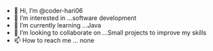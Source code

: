 - 👋 Hi, I’m @coder-hari06
- 👀 I’m interested in ...software development
- 🌱 I’m currently learning ...Java 
- 💞️ I’m looking to collaborate on ...Small projects to improve my skills
- 📫 How to reach me ...
none
<!---
coder-hari06/coder-hari06 is a ✨ special ✨ repository because its `README.md` (this file) appears on your GitHub profile.
You can click the Preview link to take a look at your changes.
--->
